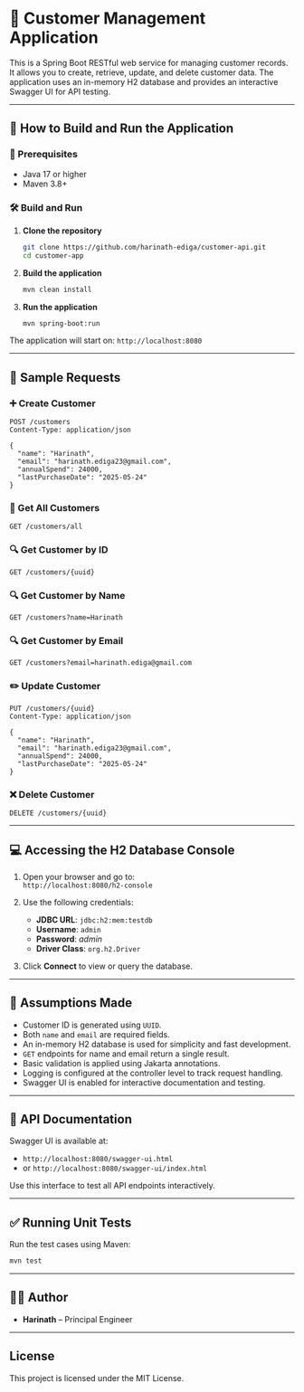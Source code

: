 
# 📘 Customer Management Application

This is a Spring Boot RESTful web service for managing customer records. It allows you to create, retrieve, update, and delete customer data. The application uses an in-memory H2 database and provides an interactive Swagger UI for API testing.

---

## 🚀 How to Build and Run the Application

### 🔧 Prerequisites
- Java 17 or higher
- Maven 3.8+

### 🛠️ Build and Run

1. **Clone the repository**
   ```bash
   git clone https://github.com/harinath-ediga/customer-api.git
   cd customer-app
   ```

2. **Build the application**
   ```bash
   mvn clean install
   ```

3. **Run the application**
   ```bash
   mvn spring-boot:run
   ```

The application will start on: `http://localhost:8080`

---

## 📂 Sample Requests

### ➕ Create Customer
```http
POST /customers
Content-Type: application/json

{
  "name": "Harinath",
  "email": "harinath.ediga23@gmail.com",
  "annualSpend": 24000,
  "lastPurchaseDate": "2025-05-24"
}
```

### 📄 Get All Customers
```http
GET /customers/all
```

### 🔍 Get Customer by ID
```http
GET /customers/{uuid}
```

### 🔍 Get Customer by Name
```http
GET /customers?name=Harinath
```

### 🔍 Get Customer by Email
```http
GET /customers?email=harinath.ediga@gmail.com
```

### ✏️ Update Customer
```http
PUT /customers/{uuid}
Content-Type: application/json

{
  "name": "Harinath",
  "email": "harinath.ediga23@gmail.com",
  "annualSpend": 24000,
  "lastPurchaseDate": "2025-05-24"
}
```

### ❌ Delete Customer
```http
DELETE /customers/{uuid}
```

---

## 💻 Accessing the H2 Database Console

1. Open your browser and go to:  
   `http://localhost:8080/h2-console`

2. Use the following credentials:
   - **JDBC URL**: `jdbc:h2:mem:testdb`
   - **Username**: `admin`
   - **Password**: *admin*
   - **Driver Class**: `org.h2.Driver`

3. Click **Connect** to view or query the database.

---

## 🧾 Assumptions Made

- Customer ID is generated using `UUID`.
- Both `name` and `email` are required fields.
- An in-memory H2 database is used for simplicity and fast development.
- `GET` endpoints for name and email return a single result.
- Basic validation is applied using Jakarta annotations.
- Logging is configured at the controller level to track request handling.
- Swagger UI is enabled for interactive documentation and testing.

---

## 📑 API Documentation

Swagger UI is available at:
- `http://localhost:8080/swagger-ui.html`  
- or `http://localhost:8080/swagger-ui/index.html`

Use this interface to test all API endpoints interactively.

---

## ✅ Running Unit Tests

Run the test cases using Maven:

```bash
mvn test
```

---

## 🧑‍💻 Author

- **Harinath** – Principal Engineer

---

## License

This project is licensed under the MIT License.
